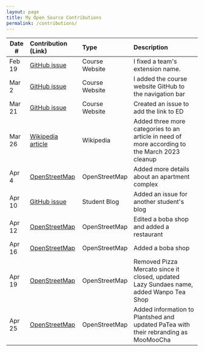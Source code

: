 ```yaml
---
layout: page
title: My Open Source Contributions
permalink: /contributions/
---
```


<!--
Type of the contribution should be "Wikipedia edit", "OpenStreet Map feature", "Documentation", "Course website", "Blog",
"Browser Add-on", etc.

The description should include a brief summary of what you did.

The link should bring us to a public page that shows your contribution.

Replace the first row with your own contribution.

-->

| Date # | Contribution (Link)                                                       | Type           | Description                                                                                   |
| ------ | :------------------------------------------------------------------------ | :------------- | :-------------------------------------------------------------------------------------------- |
| Feb 19 | [GitHub issue](https://github.com/joannakl/ossd/issues/47)                | Course Website | I fixed a team's extension name.                                                              |
| Mar 2  | [GitHub issue](https://github.com/joannakl/ossd/issues/51)                | Course Website | I added the course website GitHub to the navigation bar                                       |
| Mar 21 | [GitHub issue](https://github.com/joannakl/ossd/issues/69)                | Course Website | Created an issue to add the link to ED                                                        |
| Mar 26 | [Wikipedia article](https://en.wikipedia.org/wiki/Aisha_Muhammed-Oyebode) | Wikipedia      | Added three more categories to an article in need of more according to the March 2023 cleanup |
| Apr 4  | [OpenStreetMap](https://www.openstreetmap.org/changeset/134518701)        | OpenStreetMap  | Added more details about an apartment complex                                                 |
| Apr 10 | [GitHub issue](https://github.com/ossd-s23/daniellehzhao-weekly/issues/1) | Student Blog   | Added an issue for another student's blog                                                     |
| Apr 12 | [OpenStreetMap](https://www.openstreetmap.org/changeset/134797927)        | OpenStreetMap  | Edited a boba shop and added a restaurant                                                     |
| Apr 16 | [OpenStreetMap](https://www.openstreetmap.org/changeset/134996019)        | OpenStreetMap  | Added a boba shop                                                                             |
| Apr 19 | [OpenStreetMap](https://www.openstreetmap.org/changeset/135121987)        | OpenStreetMap  | Removed Pizza Mercato since it closed, updated Lazy Sundaes name, added Wanpo Tea Shop        |
| Apr 25 | [OpenStreetMap](https://www.openstreetmap.org/changeset/135355776)   | OpenStreetMap | Added information to Plantshed and updated PaTea with their rebranding as MooMooCha